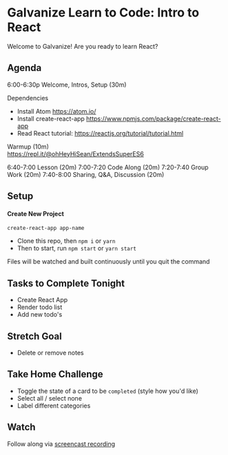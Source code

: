 # Galvanize Learn to Code: Intro to React

Welcome to Galvanize! Are you ready to learn React?

## Agenda

6:00-6:30p Welcome, Intros, Setup (30m)

Dependencies
- Install Atom https://atom.io/
- Install create-react-app https://www.npmjs.com/package/create-react-app
- Read React tutorial: https://reactjs.org/tutorial/tutorial.html

Warmup (10m)  
https://repl.it/@ohHeyHiSean/ExtendsSuperES6

6:40-7:00 Lesson (20m)
7:00-7:20 Code Along (20m)
7:20-7:40 Group Work (20m)
7:40-8:00 Sharing, Q&A, Discussion (20m)

## Setup

 #### Create New Project
`create-react-app app-name`

 - Clone this repo, then `npm i` or `yarn`
 - Then to start, run `npm start` or `yarn start`

Files will be watched and built continuously until you quit the command

## Tasks to Complete Tonight

- Create React App
- Render todo list
- Add new todo's

## Stretch Goal

- Delete or remove notes

## Take Home Challenge

- Toggle the state of a card to be `completed` (style how you'd like)
- Select all / select none
- Label different categories

## Watch

Follow along via [screencast recording](https://www.youtube.com/watch?v=0c4R36ML6rM)
